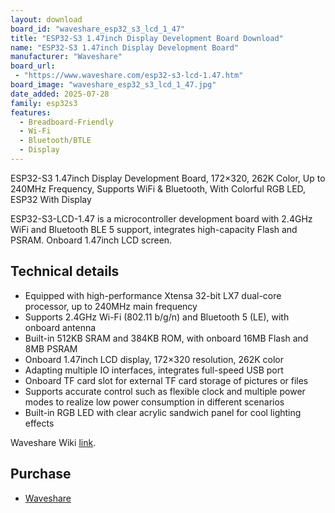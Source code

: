 ```yaml
---
layout: download
board_id: "waveshare_esp32_s3_lcd_1_47"
title: "ESP32-S3 1.47inch Display Development Board Download"
name: "ESP32-S3 1.47inch Display Development Board"
manufacturer: "Waveshare"
board_url:
 - "https://www.waveshare.com/esp32-s3-lcd-1.47.htm"
board_image: "waveshare_esp32_s3_lcd_1_47.jpg"
date_added: 2025-07-28
family: esp32s3
features:
  - Breadboard-Friendly
  - Wi-Fi
  - Bluetooth/BTLE
  - Display
---
```


ESP32-S3 1.47inch Display Development Board, 172×320, 262K Color, Up to 240MHz Frequency, Supports WiFi & Bluetooth, With Colorful RGB LED, ESP32 With Display

ESP32-S3-LCD-1.47 is a microcontroller development board with 2.4GHz WiFi and Bluetooth BLE 5 support, integrates high-capacity Flash and PSRAM. Onboard 1.47inch LCD screen.

## Technical details

- Equipped with high-performance Xtensa 32-bit LX7 dual-core processor, up to 240MHz main frequency
- Supports 2.4GHz Wi-Fi (802.11 b/g/n) and Bluetooth 5 (LE), with onboard antenna
- Built-in 512KB SRAM and 384KB ROM, with onboard 16MB Flash and 8MB PSRAM
- Onboard 1.47inch LCD display, 172×320 resolution, 262K color
- Adapting multiple IO interfaces, integrates full-speed USB port
- Onboard TF card slot for external TF card storage of pictures or files
- Supports accurate control such as flexible clock and multiple power modes to realize low power consumption in different scenarios
- Built-in RGB LED with clear acrylic sandwich panel for cool lighting effects

Waveshare Wiki [link](http://www.waveshare.com/wiki/ESP32-S3-LCD-1.47).

## Purchase
* [Waveshare](https://www.waveshare.com/esp32-s3-lcd-1.47.htm)

